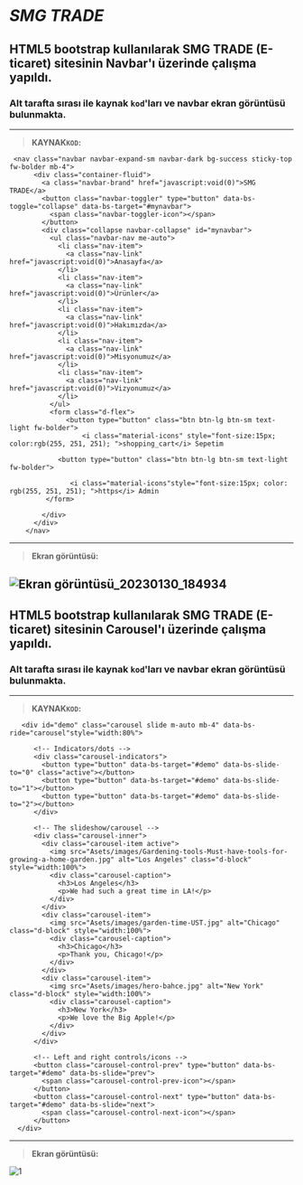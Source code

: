# _SMG TRADE_
## HTML5 bootstrap kullanılarak SMG TRADE (E-ticaret) sitesinin Navbar'ı üzerinde çalışma yapıldı. 
### Alt tarafta sırası ile kaynak `kod`'ları ve navbar ekran görüntüsü  bulunmakta.
---
>__KAYNAK`KOD`:__

```html5
 <nav class="navbar navbar-expand-sm navbar-dark bg-success sticky-top fw-bolder mb-4">
      <div class="container-fluid">
        <a class="navbar-brand" href="javascript:void(0)">SMG TRADE</a>
        <button class="navbar-toggler" type="button" data-bs-toggle="collapse" data-bs-target="#mynavbar">
          <span class="navbar-toggler-icon"></span>
        </button>
        <div class="collapse navbar-collapse" id="mynavbar">
          <ul class="navbar-nav me-auto">
            <li class="nav-item">
              <a class="nav-link" href="javascript:void(0)">Anasayfa</a>
            </li>
            <li class="nav-item">
              <a class="nav-link" href="javascript:void(0)">Ürünler</a>
            </li>
            <li class="nav-item">
              <a class="nav-link" href="javascript:void(0)">Hakımızda</a>
            </li>
            <li class="nav-item">
              <a class="nav-link" href="javascript:void(0)">Misyonumuz</a>
            </li>
            <li class="nav-item">
              <a class="nav-link" href="javascript:void(0)">Vizyonumuz</a>
            </li>
          </ul>
          <form class="d-flex">
              <button type="button" class="btn btn-lg btn-sm text-light fw-bolder">
                  <i class="material-icons" style="font-size:15px; color:rgb(255, 251, 251); ">shopping_cart</i> Sepetim
               
            <button type="button" class="btn btn-lg btn-sm text-light fw-bolder">
             
               <i class="material-icons"style="font-size:15px; color: rgb(255, 251, 251); ">https</i> Admin
         </form>
            
        </div>
      </div>
    </nav>

```
---
>__Ekran görüntüsü:__

![Ekran görüntüsü_20230130_184934](https://user-images.githubusercontent.com/97148793/215525661-72a091cf-ea19-4f8e-8204-d1c1b71443bb.png)
---
## HTML5 bootstrap kullanılarak SMG TRADE (E-ticaret) sitesinin Carousel'ı üzerinde çalışma yapıldı. 
### Alt tarafta sırası ile kaynak `kod`'ları ve navbar ekran görüntüsü  bulunmakta.
---
>__KAYNAK`KOD`:__

```html5
   <div id="demo" class="carousel slide m-auto mb-4" data-bs-ride="carousel"style="width:80%">

      <!-- Indicators/dots -->
      <div class="carousel-indicators">
        <button type="button" data-bs-target="#demo" data-bs-slide-to="0" class="active"></button>
        <button type="button" data-bs-target="#demo" data-bs-slide-to="1"></button>
        <button type="button" data-bs-target="#demo" data-bs-slide-to="2"></button>
      </div>
      
      <!-- The slideshow/carousel -->
      <div class="carousel-inner">
        <div class="carousel-item active">
          <img src="Asets/images/Gardening-tools-Must-have-tools-for-growing-a-home-garden.jpg" alt="Los Angeles" class="d-block" style="width:100%">
          <div class="carousel-caption">
            <h3>Los Angeles</h3>
            <p>We had such a great time in LA!</p>
          </div>
        </div>
        <div class="carousel-item">
          <img src="Asets/images/garden-time-UST.jpg" alt="Chicago" class="d-block" style="width:100%">
          <div class="carousel-caption">
            <h3>Chicago</h3>
            <p>Thank you, Chicago!</p>
          </div> 
        </div>
        <div class="carousel-item">
          <img src="Asets/images/hero-bahce.jpg" alt="New York" class="d-block" style="width:100%">
          <div class="carousel-caption">
            <h3>New York</h3>
            <p>We love the Big Apple!</p>
          </div>  
        </div>
      </div>
      
      <!-- Left and right controls/icons -->
      <button class="carousel-control-prev" type="button" data-bs-target="#demo" data-bs-slide="prev">
        <span class="carousel-control-prev-icon"></span>
      </button>
      <button class="carousel-control-next" type="button" data-bs-target="#demo" data-bs-slide="next">
        <span class="carousel-control-next-icon"></span>
      </button>
  </div>
```
---
>__Ekran görüntüsü:__

![1](https://user-images.githubusercontent.com/97148793/219608981-c44c944d-7bce-4963-a454-5f94e78ef3e1.png)

